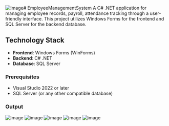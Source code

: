 ![image](https://github.com/user-attachments/assets/aeb19396-1191-4265-a058-5b87f0972bf5)# EmployeeManagementSystem
A C# .NET application for managing employee records, payroll, attendance tracking through a user-friendly interface. This project utilizes Windows Forms for the frontend and SQL Server for the backend database.

## Technology Stack
- **Frontend**: Windows Forms (WinForms)
- **Backend**: C# .NET
- **Database**: SQL Server

### Prerequisites
- Visual Studio 2022 or later
- SQL Server (or any other compatible database)

### Output
![image](https://github.com/user-attachments/assets/2a830500-be6b-4b9e-b14f-5f2a01952cf7)
![image](https://github.com/user-attachments/assets/fe4b5de2-d3c1-445a-85a8-dc6b7cb133c1)
![image](https://github.com/user-attachments/assets/1c7d38ef-239e-4da0-a6c5-65a4c14b3201)
![image](https://github.com/user-attachments/assets/0293c1b1-5268-4eb1-a641-32df7a672129)
![image](https://github.com/user-attachments/assets/59e92e1e-4c10-4b42-869f-c4806acb5d5a)
